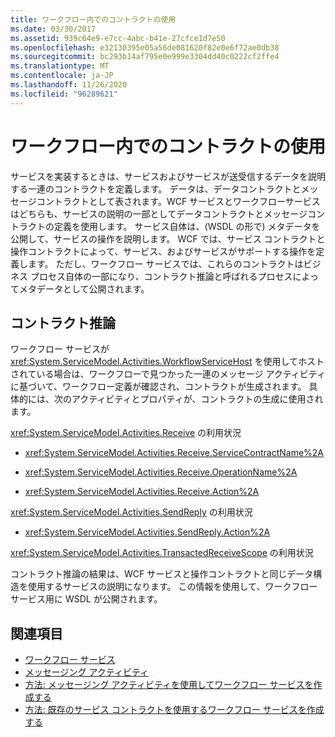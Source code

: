 ```yaml
---
title: ワークフロー内でのコントラクトの使用
ms.date: 03/30/2017
ms.assetid: 939c64e9-e7cc-4abc-b41e-27cfce1d7e50
ms.openlocfilehash: e32130395e05a56de081620f82e0e6f72ae0db38
ms.sourcegitcommit: bc293b14af795e0e999e3304dd40c0222cf2ffe4
ms.translationtype: MT
ms.contentlocale: ja-JP
ms.lasthandoff: 11/26/2020
ms.locfileid: "96289621"
---
```

# <a name="using-contracts-in-workflow"></a>ワークフロー内でのコントラクトの使用

サービスを実装するときは、サービスおよびサービスが送受信するデータを説明する一連のコントラクトを定義します。 データは、データコントラクトとメッセージコントラクトとして表されます。WCF サービスとワークフローサービスはどちらも、サービスの説明の一部としてデータコントラクトとメッセージコントラクトの定義を使用します。 サービス自体は、(WSDL の形で) メタデータを公開して、サービスの操作を説明します。 WCF では、サービス コントラクトと操作コントラクトによって、サービス、およびサービスがサポートする操作を定義します。 ただし、ワークフロー サービスでは、これらのコントラクトはビジネス プロセス自体の一部になり、コントラクト推論と呼ばれるプロセスによってメタデータとして公開されます。  
  
## <a name="contract-inference"></a>コントラクト推論  

 ワークフロー サービスが <xref:System.ServiceModel.Activities.WorkflowServiceHost> を使用してホストされている場合は、ワークフローで見つかった一連のメッセージ アクティビティに基づいて、ワークフロー定義が確認され、コントラクトが生成されます。 具体的には、次のアクティビティとプロパティが、コントラクトの生成に使用されます。  
  
 <xref:System.ServiceModel.Activities.Receive> の利用状況  
  
- <xref:System.ServiceModel.Activities.Receive.ServiceContractName%2A>  
  
- <xref:System.ServiceModel.Activities.Receive.OperationName%2A>
  
- <xref:System.ServiceModel.Activities.Receive.Action%2A>

 <xref:System.ServiceModel.Activities.SendReply> の利用状況  
  
- <xref:System.ServiceModel.Activities.SendReply.Action%2A>  
  
 <xref:System.ServiceModel.Activities.TransactedReceiveScope> の利用状況  
  
 コントラクト推論の結果は、WCF サービスと操作コントラクトと同じデータ構造を使用するサービスの説明になります。 この情報を使用して、ワークフロー サービス用に WSDL が公開されます。  
  
## <a name="see-also"></a>関連項目

- [ワークフロー サービス](workflow-services.md)
- [メッセージング アクティビティ](messaging-activities.md)
- [方法: メッセージング アクティビティを使用してワークフロー サービスを作成する](how-to-create-a-workflow-service-with-messaging-activities.md)
- [方法: 既存のサービス コントラクトを使用するワークフロー サービスを作成する](../../windows-workflow-foundation/how-to-create-a-workflow-service-that-consumes-an-existing-service-contract.md)
